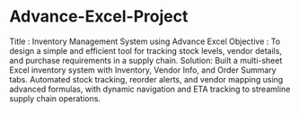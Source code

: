 # Advance-Excel-Project
Title : Inventory Management System using Advance Excel
Objective : To design a simple and efficient tool for tracking stock levels, vendor details, and purchase
requirements in a supply chain.
Solution: Built a multi-sheet Excel inventory system with Inventory, Vendor Info, and Order Summary
tabs. Automated stock tracking, reorder alerts, and vendor mapping using advanced formulas, with
dynamic navigation and ETA tracking to streamline supply chain operations.

